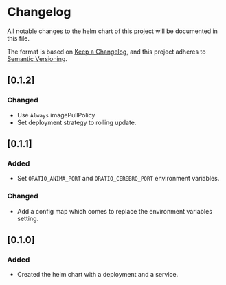 # Changelog
All notable changes to the helm chart of this project will be documented in this file.

The format is based on [Keep a Changelog](https://keepachangelog.com/en/1.0.0/),
and this project adheres to [Semantic Versioning](https://semver.org/spec/v2.0.0.html).

## [0.1.2]
### Changed
- Use ``Always`` imagePullPolicy
- Set deployment strategy to rolling update.

## [0.1.1]
### Added
- Set ``ORATIO_ANIMA_PORT`` and ``ORATIO_CEREBRO_PORT`` environment variables.

### Changed
- Add a config map which comes to replace the environment variables setting.

## [0.1.0]
### Added
- Created the helm chart with a deployment and a service.
